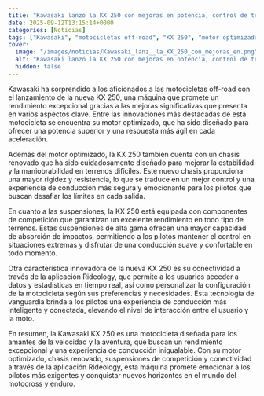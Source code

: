 ```yaml
---
title: "Kawasaki lanzó la KX 250 con mejoras en potencia, control de tracción y suspensiones"
date: 2025-09-12T13:15:14+0000
categories: [Noticias]
tags: ["Kawasaki", "motocicletas off-road", "KX 250", "motor optimizado", "chasis renovado", "suspensiones de competición", "Rideology."]
cover:
  image: "/images/noticias/Kawasaki_lanz__la_KX_250_con_mejoras_en.png"
  alt: "Kawasaki lanzó la KX 250 con mejoras en potencia, control de tracción y suspensiones"
  hidden: false
---
```


Kawasaki ha sorprendido a los aficionados a las motocicletas off-road con el lanzamiento de la nueva KX 250, una máquina que promete un rendimiento excepcional gracias a las mejoras significativas que presenta en varios aspectos clave. Entre las innovaciones más destacadas de esta motocicleta se encuentra su motor optimizado, que ha sido diseñado para ofrecer una potencia superior y una respuesta más ágil en cada aceleración.

Además del motor optimizado, la KX 250 también cuenta con un chasis renovado que ha sido cuidadosamente diseñado para mejorar la estabilidad y la maniobrabilidad en terrenos difíciles. Este nuevo chasis proporciona una mayor rigidez y resistencia, lo que se traduce en un mejor control y una experiencia de conducción más segura y emocionante para los pilotos que buscan desafiar los límites en cada salida.

En cuanto a las suspensiones, la KX 250 está equipada con componentes de competición que garantizan un excelente rendimiento en todo tipo de terrenos. Estas suspensiones de alta gama ofrecen una mayor capacidad de absorción de impactos, permitiendo a los pilotos mantener el control en situaciones extremas y disfrutar de una conducción suave y confortable en todo momento.

Otra característica innovadora de la nueva KX 250 es su conectividad a través de la aplicación Rideology, que permite a los usuarios acceder a datos y estadísticas en tiempo real, así como personalizar la configuración de la motocicleta según sus preferencias y necesidades. Esta tecnología de vanguardia brinda a los pilotos una experiencia de conducción más inteligente y conectada, elevando el nivel de interacción entre el usuario y la moto.

En resumen, la Kawasaki KX 250 es una motocicleta diseñada para los amantes de la velocidad y la aventura, que buscan un rendimiento excepcional y una experiencia de conducción inigualable. Con su motor optimizado, chasis renovado, suspensiones de competición y conectividad a través de la aplicación Rideology, esta máquina promete emocionar a los pilotos más exigentes y conquistar nuevos horizontes en el mundo del motocross y enduro.
